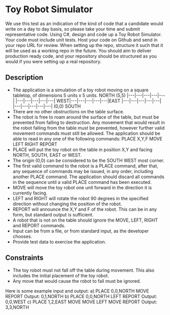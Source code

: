 # Toy Robot Simulator


We use this test as an indication of the kind of code that a candidate would write on a day to
day basis, so please take your time and submit representative code.
Using C#, design and code up a Toy Robot Simulator. Your code must include unit tests.
Host your code on Github and send in your repo URL for review. When setting up the repo,
structure it such that it will be used as a working repo in the future. You should aim to deliver
production ready code, and your repository should be structured as you would if you were
setting up a real repository.

## Description
- The application is a simulation of a toy robot moving on a square tabletop, of
dimensions 5 units x 5 units.
            NORTH     (5,5)
    |---|---|---|---|---|
    |---|---|---|---|---|
WEST|---|---|---|---|---|EAST
    |---|---|---|---|---|
    |---|---|---|---|---|
  (0,0)     SOUTH
- There are no other obstructions on the table surface.
- The robot is free to roam around the surface of the table, but must be prevented from
falling to destruction. Any movement that would result in the robot falling from the
table must be prevented, however further valid movement commands must still be
allowed.
The application should be able to read in any one of the following commands:
PLACE X,Y,F
MOVE
LEFT
RIGHT
REPORT
- PLACE will put the toy robot on the table in position X,Y and facing NORTH, SOUTH,
EAST or WEST.
- The origin (0,0) can be considered to be the SOUTH WEST most corner.
- The first valid command to the robot is a PLACE command, after that, any sequence
of commands may be issued, in any order, including another PLACE command. The
application should discard all commands in the sequence until a valid PLACE
command has been executed.
- MOVE will move the toy robot one unit forward in the direction it is currently facing.
- LEFT and RIGHT will rotate the robot 90 degrees in the specified direction without
changing the position of the robot.
- REPORT will announce the X,Y and F of the robot. This can be in any form, but
standard output is sufficient.
- A robot that is not on the table should ignore the MOVE, LEFT, RIGHT and REPORT
commands.
- Input can be from a file, or from standard input, as the developer chooses.
- Provide test data to exercise the application.

## Constraints
- The toy robot must not fall off the table during movement. This also includes the initial
placement of the toy robot.
- Any move that would cause the robot to fall must be ignored.

Here is some example input and output:
a)
PLACE 0,0,NORTH
MOVE
REPORT
Output: 0,1,NORTH
b)
PLACE 0,0,NORTH
LEFT
REPORT
Output: 0,0,WEST
c)
PLACE 1,2,EAST
MOVE
MOVE
LEFT
MOVE
REPORT
Output: 3,3,NORTH